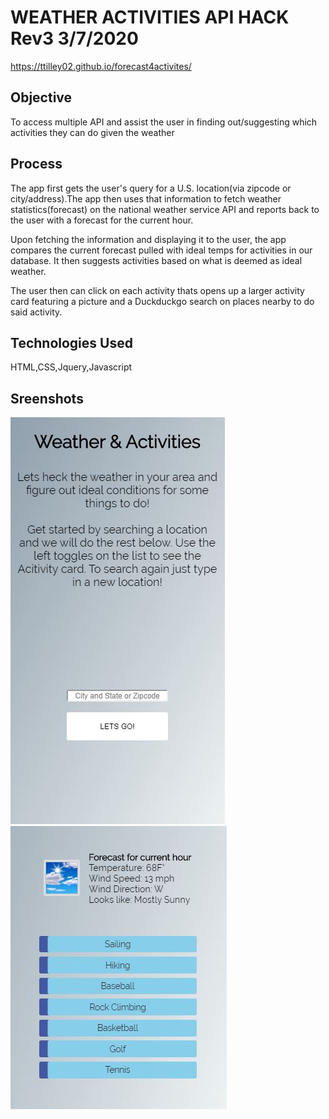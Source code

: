 # WEATHER ACTIVITIES API HACK Rev3 3/7/2020

https://ttilley02.github.io/forecast4activites/

## Objective
To access multiple API and assist the user in finding out/suggesting which activities they can do given the weather


## Process
The app first gets the user's query for a U.S. location(via zipcode or city/address).The app then uses that information to fetch weather statistics(forecast) on the national weather service API and reports back to the user with a forecast for the current hour.

Upon fetching the information and displaying it to the user, the app compares the current forecast pulled with ideal temps for activities in our database.
It then suggests activities based on what is deemed as ideal weather.

The user then can click on each activity thats opens up a larger activity card featuring a picture and
a Duckduckgo search on places nearby to do said activity.

## Technologies Used

HTML,CSS,Jquery,Javascript

## Sreenshots

![](img/screenshot1.JPG) 
![](img/screenshot2.JPG)
